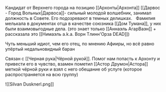 Кандидат от Верхнего города на позицию [[Архонты|Архонта]] [[Дарвос - Город Вольных|Дарвоса]]- сильный молодой волшебник, занимал должность в Совете. Его подозревают в темных делишках. 
 
Фамилия мелькала в документах отца в качестве союзника [[Дом Тумана]], у них были взаимовыгодные дела. (это знает только [[Аннаэль АгарВаэн]] + рассказала это [[Нимаэль a.k.a. Ворн Тлинн'Орза DEAD]])

Чуть меньший идиот, чем его отец, по мнению Афииры, но всё равно упёртый недальновидный баран

Связан с [[Черная рука|Чёрной рукой]].
Помог нам попасть к Архонту и привести его в чувство, взамен пометил [[Астор Друмон|Астора]] меткой чёрной руки и взял с него обещание об услуге (которое распространяется на всю группу)

![[Silvan Dusknerl.png]]